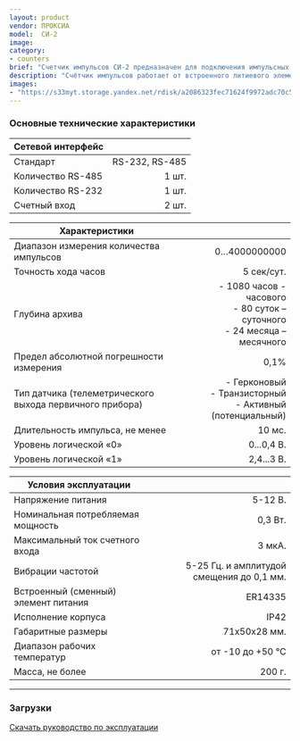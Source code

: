 ```yaml
---
layout: product
vendor: ПРОКСИА
model:  СИ-2
image:
category: 
- counters
brief: "Счетчик импульсов СИ-2 предназначен для подключения импульсных приборов учета (до 2 шт.), первичной обработки, преобразования информации, хранения архивных данных по счетным входам в составе систем диспетчеризации."
description: "Счётчик импульсов работает от встроенного литиевого элемента питания. Счётчик импульсов позволяет хранить во внутреннем архиве накопленное количество импульсов, а также пересчитанные показания приборов учёта с учётом веса импульсов. Регистрация импульсов происходит также во время отсутствия гарантированного питания (5В). Счётчик импульсов имеет 2 счётных входа с последующей возможностью считывания через протокол RS485 или RS232. Протокол обмена с счетчиком импульсов предоставляется по запросу)."
images: 
- "https://s33myt.storage.yandex.net/rdisk/a2086323fec71624f9972adc70c5f85cfbe4da9f10881b1e8ed0d1cfbd8dc22a/5e836e35/fKqInKw3d7bLFOeFnMGnhJPnDIpzdf4nvzr6JEd1Dc3Z0EgQseESFzj07GVadbTdkDJwr87LpqXDp880kQbLVEN8mz2MBURtUBqeqBba8xer8npumZHI4midPdWhecNq?uid=1130000031733223&filename=CI-2.png&disposition=inline&hash=&limit=0&content_type=image%2Fpng&owner_uid=1130000031733223&fsize=82615&hid=de6439dad0bbd46d9032384e848a51d8&media_type=image&tknv=v2&etag=12dd9666c23726ca01a348cbdce8dba6&rtoken=67Kq9Uip0p2T&force_default=yes&ycrid=na-1bc9eb0dc6fd80b201cf77b09d9628eb-downloader19f&ts=5a228f8603740&s=25fbc0665ef7cd9c2d5d03251aa3a4db4a356c574530d110c118b4f7b575028a&pb=U2FsdGVkX1_265-Dp2oJ9gW-0P8siwfgHc7hN7hYJbxCUaenrLyeEl6H88tKpZ3dt02iGWtcTc1JdGOVbJRgNTMFCcSyyvavHZZ-EjpDH6n34yOWJcNecJw4V9qswpdp"
---
```


### Основные технические характеристики

|Сетевой интерфейс||
| ------------- |-------------:|
|Стандарт |RS-232, RS-485 |
|Количество RS-485 |1 шт.|
|Количество RS-232 |1 шт.|
|Счетный вход |2 шт.|

|Характеристики||
| ------------- |-------------:|
|Диапазон измерения количества импульсов |0…4000000000|
|Точность хода часов	|5 сек/сут.|
|Глубина архива	|- 1080 часов - часового <br /> - 80 суток – суточного <br /> - 24 месяца – месячного|
|Предел абсолютной погрешности измерения	|0,1%|
|Тип датчика (телеметрического выхода первичного прибора)	|- Герконовый <br /> - Транзисторный <br /> - Активный (потенциальный)|
|Длительность импульса, не менее	|10 мс.|
|Уровень логической «0»	|0...0,4 В.|
|Уровень логической «1»	|2,4...3 В.|

|Условия эксплуатации||
| ------------- |-------------:|
|Напряжение питания	|5-12 В.|
|Номинальная потребляемая мощность	|0,3 Вт.|
|Максимальный ток счетного входа	|3 мкА.|
|Вибрации частотой	|5-25 Гц. и амплитудой смещения до 0,1 мм.|
|Встроенный (сменный) элемент питания	|ER14335|
|Исполнение корпуса |	IP42|
|Габаритные размеры	|71х50х28 мм.|
|Диапазон рабочих температур 	|от -10 до +50 ℃|
|Масса, не более	|200 г.|

---

### Загрузки

[Скачать руководство по эксплуатации](https://yadi.sk/i/kHEdZui4DtWNng)

